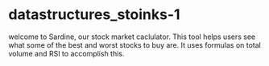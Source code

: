 # datastructures_stoinks-1

welcome to Sardine, our stock market caclulator. This tool helps users see what some of the best and worst stocks to buy are.
It uses formulas on total volume and RSI to accomplish this.
